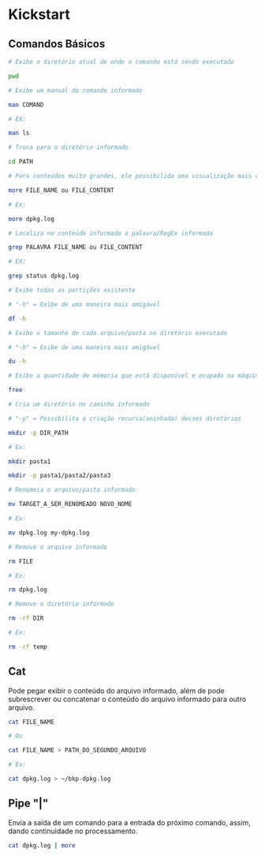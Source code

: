 # Kickstart

## Comandos Básicos

```bash
# Exibe o diretório atual de onde o comando está sendo executado

pwd
```

```bash
# Exibe um manual do comando informado

man COMAND

# EX:

man ls
```

```bash
# Troca para o diretório informado

cd PATH
```

```bash
# Para conteúdos muito grandes, ele possibilida uma visualização mais compassada.

more FILE_NAME ou FILE_CONTENT

# Ex:

more dpkg.log
```

```bash
# Localiza no conteúdo informado a palavra/RegEx informada

grep PALAVRA FILE_NAME ou FILE_CONTENT

# EX:

grep status dpkg.log
```

```bash
# Exibe todas as partições existente

# "-h" = Exibe de uma maneira mais amigável

df -h
```

```bash
# Exibe o tamanho de cada arquivo/pasta no diretório executado

# "-h" = Exibe de uma maneira mais amigável

du -h
```

```bash
# Exibe a quantidade de mémoria que está disponível e ocupada na máquina

free
```

```bash
# Cria um diretório no caminho informado

# "-p" = Possibilita a criação recursa(aninhada) desses diretórios

mkdir -p DIR_PATH

# Ex:

mkdir pasta1

mkdir -p pasta1/pasta2/pasta3
```

```bash
# Renomeia o arquivo/pasta informado

mv TARGET_A_SER_RENOMEADO NOVO_NOME

# Ex:

mv dpkg.log my-dpkg.log
```

```bash
# Remove o arquivo informado

rm FILE

# Ex:

rm dpkg.log

# Remove o diretório informado

rm -rf DIR

# Ex:

rm -rf temp
```

## Cat

Pode pegar exibir o conteúdo do arquivo informado, além de pode subrescrever ou concatenar o conteúdo do arquivo informado para outro arquivo.

```bash
cat FILE_NAME

# Ou

cat FILE_NAME > PATH_DO_SEGUNDO_ARQUIVO

# Ex:

cat dpkg.log > ~/bkp-dpkg.log
```

## Pipe "|"

Envia a saída de um comando para a entrada do próximo comando, assim, dando continuidade no processamento.

```bash
cat dpkg.log | more
```
